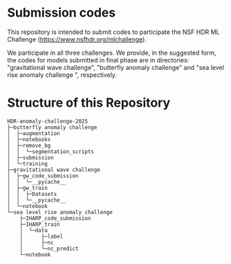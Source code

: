 # Submission codes

This repository is intended to submit codes to participate the NSF HDR ML Challenge (https://www.nsfhdr.org/mlchallenge).

We participate in all three challenges.
We provide, in the suggested form, the codes for models submitted in final phase are in directories: "gravitational wave challenge", "butterfly anomaly challenge" and "sea level rise anomaly challenge
", respectively.

# Structure of this Repository

```
HDR-anomaly-challenge-2025
├─butterfly anomaly challenge
│  ├─augmentation
│  ├─notebooks
│  ├─remove_bg
│  │  └─segmentation_scripts
│  ├─submission
│  └─training
├─gravitational wave challenge
│  ├─gw_code_submission
│  │  └─__pycache__
│  ├─gw_train
│  │  ├─Datasets
│  │  └─__pycache__
│  └─notebook
└─sea level rise anomaly challenge
    ├─IHARP_code_submission
    ├─IHARP_train
    │  └─data
    │      ├─label
    │      ├─nc
    │      └─nc_predict
    └─notebook
```